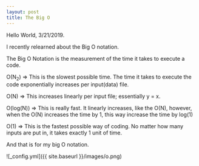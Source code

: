 ```yaml
---
layout: post
title: The Big O
---
```

Hello World, 3/21/2019.

I recently relearned about the Big O notation.

The Big O Notation is the measurement of the time it takes to execute a code.

O(N<sub>2</sub>) => This is the slowest possible time. The time it takes to execute the code exponentially increases per input(data) file.
  
O(N) => This increases linearly per input file; essentially y = x.

O(log(N)) => This is really fast. It linearly increases, like the O(N), however, when the O(N) increases the time by 1, this way increase the time by log(1)

O(1) => This is the fastest possible way of coding. No matter how many inputs are put in, it takes exactly 1 unit of time.

And that is for my big O notation.

![_config.yml]({{ site.baseurl }}/images/o.png)
